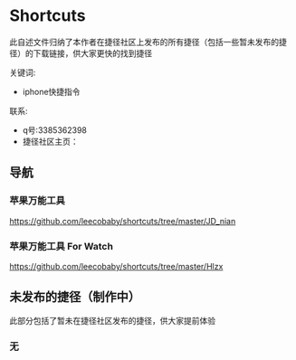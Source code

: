 # Shortcuts
此自述文件归纳了本作者在捷径社区上发布的所有捷径（包括一些暂未发布的捷径）的下载链接，供大家更快的找到捷径

关键词:
- iphone快捷指令

联系:
- q号:3385362398
- 捷径社区主页：


## 导航

### 苹果万能工具
https://github.com/leecobaby/shortcuts/tree/master/JD_nian

### 苹果万能工具 For Watch
https://github.com/leecobaby/shortcuts/tree/master/Hlzx



## 未发布的捷径（制作中）
此部分包括了暂未在捷径社区发布的捷径，供大家提前体验
### 无
